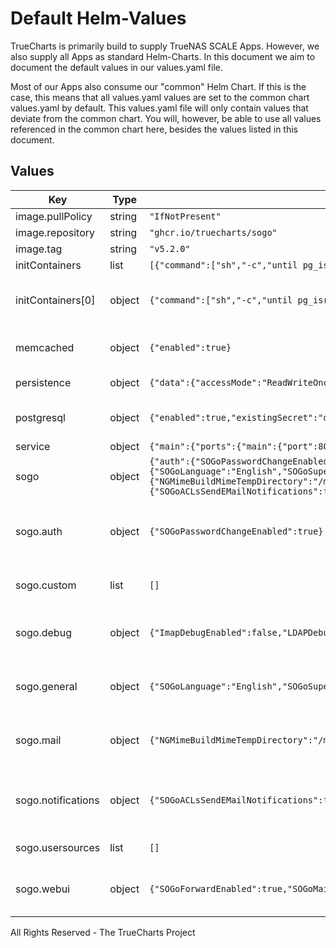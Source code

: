 # Default Helm-Values

TrueCharts is primarily build to supply TrueNAS SCALE Apps.
However, we also supply all Apps as standard Helm-Charts. In this document we aim to document the default values in our values.yaml file.

Most of our Apps also consume our "common" Helm Chart.
If this is the case, this means that all values.yaml values are set to the common chart values.yaml by default. This values.yaml file will only contain values that deviate from the common chart.
You will, however, be able to use all values referenced in the common chart here, besides the values listed in this document.

## Values

| Key | Type | Default | Description |
|-----|------|---------|-------------|
| image.pullPolicy | string | `"IfNotPresent"` |  |
| image.repository | string | `"ghcr.io/truecharts/sogo"` |  |
| image.tag | string | `"v5.2.0"` |  |
| initContainers | list | `[{"command":["sh","-c","until pg_isready -U sogo -h ${pghost} ; do sleep 2 ; done"],"env":[{"name":"pghost","valueFrom":{"secretKeyRef":{"key":"plainhost","name":"dbcreds"}}}],"image":"postgres:13.1","imagePullPolicy":"IfNotPresent","name":"init-postgresdb"}]` | initcontainers |
| initContainers[0] | object | `{"command":["sh","-c","until pg_isready -U sogo -h ${pghost} ; do sleep 2 ; done"],"env":[{"name":"pghost","valueFrom":{"secretKeyRef":{"key":"plainhost","name":"dbcreds"}}}],"image":"postgres:13.1","imagePullPolicy":"IfNotPresent","name":"init-postgresdb"}` | wait for database before starting sogo |
| memcached | object | `{"enabled":true}` | memcached dependency settings |
| persistence | object | `{"data":{"accessMode":"ReadWriteOnce","enabled":true,"mountPath":"/data/conf/sogo/","size":"100Gi","type":"pvc"},"drafts":{"accessMode":"ReadWriteOnce","enabled":true,"mountPath":"/var/spool/sogo","size":"100Gi","type":"pvc"},"mimetmp":{"enabled":true,"mountPath":"/mimetmp","type":"emptyDir"}}` | persistence settings |
| postgresql | object | `{"enabled":true,"existingSecret":"dbcreds","postgresqlDatabase":"sogo","postgresqlUsername":"sogo"}` | postgres dependency settings |
| service | object | `{"main":{"ports":{"main":{"port":80}}}}` | services |
| sogo | object | `{"auth":{"SOGoPasswordChangeEnabled":true},"custom":[],"debug":{"ImapDebugEnabled":false,"LDAPDebugEnabled":false,"MySQL4DebugEnabled":false,"PGDebugEnabled":false,"SOGoDebugRequests":false,"SOGoUIxDebugEnabled":false,"SoDebugBaseURL":false,"WODontZipResponse":false,"WOLogFile":"/var/log/sogo/sogo.log"},"general":{"SOGoLanguage":"English","SOGoSuperUsernames":"","SxVMemLimit":"384"},"mail":{"NGMimeBuildMimeTempDirectory":"/mimetmp","SOGoDraftsFolderName":"Drafts","SOGoForceExternalLoginWithEmail":false,"SOGoIMAPServer":"localhost","SOGoMailDomain":"example.com","SOGoMailSpoolPath":"/var/spool/sogo","SOGoMailingMechanism":"smtp","SOGoSMTPServer":"smtp://domain:port","SOGoSentFolderName":"Sent","SOGoSieveServer":"","SOGoTrashFolderName":"Trash"},"notifications":{"SOGoACLsSendEMailNotifications":false,"SOGoAppointmentSendEMailNotifications":false,"SOGoFoldersSendEMailNotifications":false},"usersources":[],"webui":{"SOGoForwardEnabled":true,"SOGoMailAuxiliaryUserAccountsEnabled":true,"SOGoPageTitle":"SOGo","SOGoSieveScriptsEnabled":true,"SOGoTrustProxyAuthentication":false,"SOGoVacationEnabled":true,"SOGoXSRFValidationEnabled":true}}` | Sogo settings |
| sogo.auth | object | `{"SOGoPasswordChangeEnabled":true}` | Pre-configured Sogo authentication settings |
| sogo.custom | list | `[]` | custom Sogo setting arguments |
| sogo.debug | object | `{"ImapDebugEnabled":false,"LDAPDebugEnabled":false,"MySQL4DebugEnabled":false,"PGDebugEnabled":false,"SOGoDebugRequests":false,"SOGoUIxDebugEnabled":false,"SoDebugBaseURL":false,"WODontZipResponse":false,"WOLogFile":"/var/log/sogo/sogo.log"}` | Pre-configured Sogo debug settings |
| sogo.general | object | `{"SOGoLanguage":"English","SOGoSuperUsernames":"","SxVMemLimit":"384"}` | Pre-configured general Sogo settings |
| sogo.mail | object | `{"NGMimeBuildMimeTempDirectory":"/mimetmp","SOGoDraftsFolderName":"Drafts","SOGoForceExternalLoginWithEmail":false,"SOGoIMAPServer":"localhost","SOGoMailDomain":"example.com","SOGoMailSpoolPath":"/var/spool/sogo","SOGoMailingMechanism":"smtp","SOGoSMTPServer":"smtp://domain:port","SOGoSentFolderName":"Sent","SOGoSieveServer":"","SOGoTrashFolderName":"Trash"}` | Pre-configured Sogo mail settings |
| sogo.notifications | object | `{"SOGoACLsSendEMailNotifications":false,"SOGoAppointmentSendEMailNotifications":false,"SOGoFoldersSendEMailNotifications":false}` | Pre-configured Sogo notifications settings |
| sogo.usersources | list | `[]` | Sogo usersources |
| sogo.webui | object | `{"SOGoForwardEnabled":true,"SOGoMailAuxiliaryUserAccountsEnabled":true,"SOGoPageTitle":"SOGo","SOGoSieveScriptsEnabled":true,"SOGoTrustProxyAuthentication":false,"SOGoVacationEnabled":true,"SOGoXSRFValidationEnabled":true}` | Pre-configured Sogo webui settings |

All Rights Reserved - The TrueCharts Project
